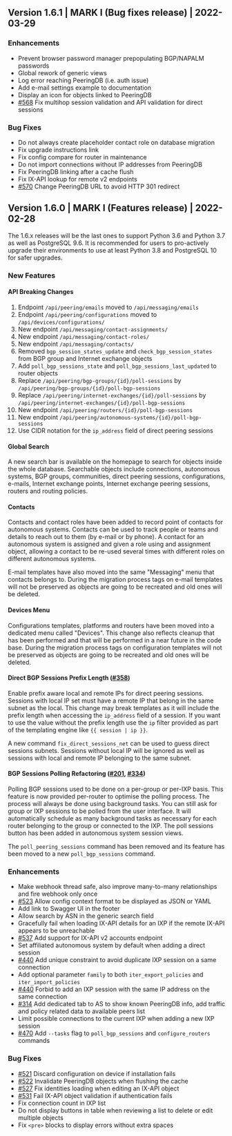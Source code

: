 ## Version 1.6.1 | MARK I (Bug fixes release) | 2022-03-29

### Enhancements

* Prevent browser password manager prepopulating BGP/NAPALM passwords
* Global rework of generic views
* Log error reaching PeeringDB (i.e. auth issue)
* Add e-mail settings example to documentation
* Display an icon for objects linked to PeeringDB
* [#568](https://github.com/peering-manager/peering-manager/issues/568) Fix multihop session validation and API validation for direct sessions

### Bug Fixes

* Do not always create placeholder contact role on database migration
* Fix upgrade instructions link
* Fix config compare for router in maintenance
* Do not import connections without IP addresses from PeeringDB
* Fix PeeringDB linking after a cache flush
* Fix IX-API lookup for remote v2 endpoints
* [#570](https://github.com/peering-manager/peering-manager/issues/570) Change PeeringDB URL to avoid HTTP 301 redirect

## Version 1.6.0 | MARK I (Features release) | 2022-02-28

The 1.6.x releases will be the last ones to support Python 3.6 and Python 3.7 as well as PostgreSQL 9.6. It is recommended for users to pro-actively upgrade their environments to use at least Python 3.8 and PostgreSQL 10 for safer upgrades.

### New Features

#### API Breaking Changes

1. Endpoint `/api/peering/emails` moved to `/api/messaging/emails`
2. Endpoint `/api/peering/configurations` moved to `/api/devices/configurations/`
3. New endpoint `/api/messaging/contact-assignments/`
4. New endpoint `/api/messaging/contact-roles/`
5. New endpoint `/api/messaging/contacts/`
6. Removed `bgp_session_states_update` and `check_bgp_session_states` from BGP group and Internet exchange objects
7. Add `poll_bgp_sessions_state` and `poll_bgp_sessions_last_updated` to router objects
8. Replace `/api/peering/bgp-groups/{id}/poll-sessions` by `/api/peering/bgp-groups/{id}/poll-bgp-sessions`
9. Replace `/api/peering/internet-exchanges/{id}/poll-sessions` by `/api/peering/internet-exchanges/{id}/poll-bgp-sessions`
10. New endpoint `/api/peering/routers/{id}/poll-bgp-sessions`
11. New endpoint `/api/peering/autonomous-systems/{id}/poll-bgp-sessions`
12. Use CIDR notation for the `ip_address` field of direct peering sessions

#### Global Search

A new search bar is available on the homepage to search for objects inside the whole database. Searchable objects include connections, autonomous systems, BGP groups, communities, direct peering sessions, configurations, e-mails, Internet exchange points, Internet exchange peering sessions, routers and routing policies.

#### Contacts

Contacts and contact roles have been added to record point of contacts for autonomous systems. Contacts can be used to track people or teams and details to reach out to them (by e-mail or by phone). A contact for an autonomous system is assigned and given a role using and assignment object, allowing a contact to be re-used several times with different roles on different autonomous systems.

E-mail templates have also moved into the same "Messaging" menu that contacts belongs to. During the migration process tags on e-mail templates will not be preserved as objects are going to be recreated and old ones will be deleted.

#### Devices Menu

Configurations templates, platforms and routers have been moved into a dedicated menu called "Devices". This change also reflects cleanup that has been performed and that will be performed in a near future in the code base. During the migration process tags on configuration templates will not be preserved as objects are going to be recreated and old ones will be deleted.

#### Direct BGP Sessions Prefix Length ([#358](https://github.com/peering-manager/peering-manager/issues/358))

Enable prefix aware local and remote IPs for direct peering sessions. Sessions with local IP set must have a remote IP that belong in the same subnet as the local. This change may break templates as it will include the prefix length when accessing the `ip_address` field of a session. If you want to use the value without the prefix length use the `ip` filter provided as part of the templating engine like `{{ session | ip }}`.

A new command `fix_direct_sessions_net` can be used to guess direct sessions subnets. Sessions without local IP will be ignored as well as sessions with local and remote IP belonging to the same subnet.

#### BGP Sessions Polling Refactoring ([#201](https://github.com/peering-manager/peering-manager/issues/201), [#334](https://github.com/peering-manager/peering-manager/issues/334))

Polling BGP sessions used to be done on a per-group or per-IXP basis. This feature is now provided per-router to optimise the polling process. The process will always be done using background tasks. You can still ask for group or IXP sessions to be polled from the user interface. It will automatically schedule as many background tasks as necessary for each router belonging to the group or connected to the IXP. The poll sessions button has been added in autonomous system session views.

The `poll_peering_sessions` command has been removed and its feature has been moved to a new `poll_bgp_sessions` command.

### Enhancements

* Make webhook thread safe, also improve many-to-many relationships and fire webhook only once
* [#523](https://github.com/peering-manager/peering-manager/issues/523) Allow config context format to be displayed as JSON or YAML
* Add link to Swagger UI in the footer
* Allow search by ASN in the generic search field
* Gracefully fail when loading IX-API details for an IXP if the remote IX-API appears to be unreachable
* [#537](https://github.com/peering-manager/peering-manager/issues/537) Add support for IX-API v2 accounts endpoint
* Set affiliated autonomous system by default when adding a direct session
* [#440](https://github.com/peering-manager/peering-manager/issues/440) Add unique constraint to avoid duplicate IXP session on a same connection
* Add optional parameter `family` to both `iter_export_policies` and `iter_import_policies`
* [#440](https://github.com/peering-manager/peering-manager/issues/440) Forbid to add an IXP session with the same IP address on the same connection
* [#314](https://github.com/peering-manager/peering-manager/issues/314) Add dedicated tab to AS to show known PeeringDB info, add traffic and policy related data to available peers list
* Limit possible connections to the current IXP when adding a new IXP session
* [#470](https://github.com/peering-manager/peering-manager/issues/470) Add `--tasks` flag to `poll_bgp_sessions` and `configure_routers` commands

### Bug Fixes

* [#521](https://github.com/peering-manager/peering-manager/issues/521) Discard configuration on device if installation fails
* [#522](https://github.com/peering-manager/peering-manager/issues/522) Invalidate PeeringDB objects when flushing the cache
* [#527](https://github.com/peering-manager/peering-manager/issues/527) Fix identities loading when editing an IX-API object
* [#531](https://github.com/peering-manager/peering-manager/issues/531) Fail IX-API object validation if authentication fails
* Fix connection count in IXP list
* Do not display buttons in table when reviewing a list to delete or edit multiple objects
* Fix `<pre>` blocks to display errors without extra spaces
